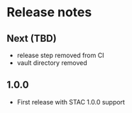 # Release notes

## Next (TBD)

* release step removed from CI
* vault directory removed

## 1.0.0

* First release with STAC 1.0.0 support
